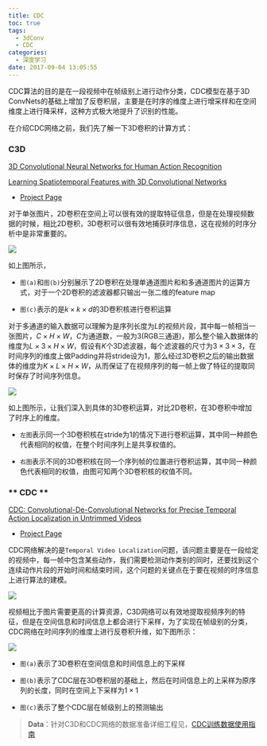 ```yaml
---
title: CDC
toc: true
tags:
  - 3dConv
  - CDC
categories:
  - 深度学习
date: 2017-09-04 13:05:55
---
```


CDC算法的目的是在一段视频中在帧级别上进行动作分类，CDC模型在基于3D ConvNets的基础上增加了反卷积层，主要是在时序的维度上进行增采样和在空间维度上进行降采样，这种方式极大地提升了识别的性能。

<!--more-->

在介绍CDC网络之前，我们先了解一下3D卷积的计算方式：

### **C3D**

[3D Convolutional Neural Networks for Human Action Recognition](http://machinelearning.wustl.edu/mlpapers/paper_files/icml2010_JiXYY10.pdf)

[Learning Spatiotemporal Features with 3D Convolutional Networks](https://arxiv.org/abs/1412.0767)

- [Project Page](http://vlg.cs.dartmouth.edu/c3d/)

对于单张图片，2D卷积在空间上可以很有效的提取特征信息，但是在处理视频数据的时候，相比2D卷积，3D卷积可以很有效地捕获时序信息，这在视频的时序分析中是非常重要的。

![](/img/CDC/3dconv.jpg)

如上图所示，

- `图(a)`和`图(b)`分别展示了2D卷积在处理单通道图片和和多通道图片的运算方式，对于一个2D卷积的滤波器都只输出一张二维的feature map 

- `图(c)`表示的是$k \times k \times d$的3D卷积核进行卷积运算

对于多通道的输入数据可以理解为是序列长度为$L$的视频片段，其中每一帧相当一张图片，$C \times H \times W$，$C$为通道数，一般为3(RGB三通道)，那么整个输入数据体的维度为$L \times 3 \times H \times W$，假设有$K$个3D滤波器，每个滤波器的尺寸为$3 \times 3 \times 3$，在时间序列的维度上做Padding并将stride设为1，那么经过3D卷积之后的输出数据体的维度为$K \times L \times H \times W$，从而保证了在视频序列的每一帧上做了特征的提取同时保存了时间序列信息。

![](/img/CDC/3dconv1.jpg)

如上图所示，让我们深入到具体的3D卷积运算，对比2D卷积，在3D卷积中增加了时序上的维度。

- `左图`表示同一个3D卷积核在stride为1的情况下进行卷积运算，其中同一种颜色代表相同的权值，在整个时间序列上是共享权值的。

- `右图`表示不同的3D卷积核在同一个序列帧的位置进行卷积运算，其中同一种颜色代表相同的权值，由图可知两个3D卷积核的权值不同。

### ** CDC **

[CDC: Convolutional-De-Convolutional Networks for Precise Temporal Action Localization in Untrimmed Videos](https://arxiv.org/abs/1703.01515)

- [Project Page](http://www.ee.columbia.edu/ln/dvmm/researchProjects/cdc/cdc.html)

CDC网络解决的是`Temporal Video Localization`问题，该问题主要是在一段给定的视频中，每一帧中包含某些动作，我们需要检测动作类别的同时，还要找到这个连续动作片段的开始时间和结束时间，这个问题的关键点在于要在视频的时序信息上进行算法的建模。

![](/img/CDC/cdc0.jpg)

视频相比于图片需要更高的计算资源，C3D网络可以有效地提取视频序列的特征，但是在空间信息和时间信息上都会进行下采样，为了实现在帧级别的分类，CDC网络在时间序列的维度上进行反卷积升维，如下图所示：

![](/img/CDC/cdc.jpg)

- `图(a)`表示了3D卷积在空间信息和时间信息上的下采样

- `图(b)`表示了CDC层在3D卷积层的基础上，然后在时间信息上的上采样为原序列的长度，同时在空间上下采样为$1 \times 1$

- `图(c)`表示了整个CDC层在帧级别上的预测输出

> **Data**：针对C3D和CDC网络的数据准备详细工程见，[CDC训练数据使用指南](https://github.com/Simshang/cdc_data_prepare)